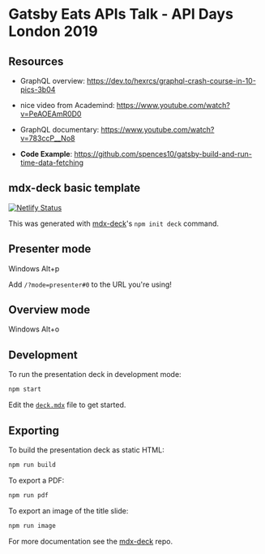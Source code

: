# Gatsby Eats APIs Talk - API Days London 2019

## Resources

- GraphQL overview:
  https://dev.to/hexrcs/graphql-crash-course-in-10-pics-3b04

- nice video from Academind:
  https://www.youtube.com/watch?v=PeAOEAmR0D0

- GraphQL documentary: https://www.youtube.com/watch?v=783ccP__No8

- **Code Example**:
  https://github.com/spences10/gatsby-build-and-run-time-data-fetching

## mdx-deck basic template

[![Netlify Status](https://api.netlify.com/api/v1/badges/a725bc6e-e146-40a7-9a27-39aedfd8e73e/deploy-status)](https://app.netlify.com/sites/spreading-the-jam-stack-2019/deploys)

This was generated with [mdx-deck][]'s `npm init deck` command.

## Presenter mode

Windows Alt+p

Add `/?mode=presenter#0` to the URL you're using!

## Overview mode

Windows Alt+o

## Development

To run the presentation deck in development mode:

```sh
npm start
```

Edit the [`deck.mdx`](deck.mdx) file to get started.

## Exporting

To build the presentation deck as static HTML:

```sh
npm run build
```

To export a PDF:

```sh
npm run pdf
```

To export an image of the title slide:

```sh
npm run image
```

For more documentation see the [mdx-deck][] repo.

[mdx-deck]: https://github.com/jxnblk/mdx-deck
